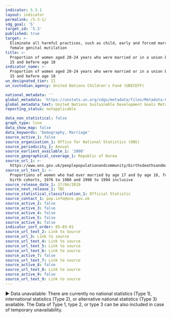 ```yaml
---
indicator: 5.3.1
layout: indicator
permalink: /5-3-1/
sdg_goal: '5'
target_id: '5.3'
published: true
target: >-
  Eliminate all harmful practices, such as child, early and forced marriage and
  female genital mutilation
title: >-
  Proportion of women aged 20-24 years who were married or in a union before age
  15 and before age 18
indicator_name: >-
  Proportion of women aged 20-24 years who were married or in a union before age
  15 and before age 18
un_designated_tier: II
un_custodian_agency: United Nations Children's Fund (UNICEFF)

national_metadata: ''
global_metadata: 'https://unstats.un.org/sdgs/metadata/files/Metadata-05-03-01.pdf'
global_metadata_text: United Nations Sustainable Development Goals Metadata (PDF 207 KB)
reporting_status: notapplicable

data_non_statistical: false
graph_type: line
data_show_map: false
data_keywords: 'Demography, Marriage'
source_active_1: false
source_organisation_1: Office for National Statistics (ONS)
source_periodicity_1: Annual
source_earliest_available_1: '2000'
source_geographical_coverage_1: Republic of Korea
source_url_1: >-
  https://www.ons.gov.uk/peoplepopulationandcommunity/birthsdeathsandmarriages/marriagecohabitationandcivilpartnerships/adhocs/009867womenaged20to24yearswhohadevermarriedbyages17and18yearsgroupedbirthcohorts1976to1980and1995to1999englandandwales
source_url_text_1: >-
  Proportions of women who had ever married by age 17 and by age 18, for grouped
  birth cohorts, 1976 to 1980 and 1990 to 1994 inclusive
source_release_date_1: 17/04/2019
source_next_release_1: TBC
source_statistical_classification_1: Official Statistic
source_contact_1: pop.info@ons.gov.uk
source_active_2: false
source_active_3: false
source_active_4: false
source_active_5: false
source_active_6: false
indicator_sort_order: 05-03-01
source_url_text_2: Link to Source
source_url_3: Link to source
source_url_text_4: Link to source
source_url_text_5: Link to source
source_url_text_6: Link to source
source_active_7: false
source_url_text_7: Link to source
source_active_8: false
source_url_text_8: Link to source
source_active_9: false
source_url_text_9: Link to source
---
```

▶ Data unavailable: There are currently no national statistics (Type 1), international statistics (Type 2), or alternative national statistics (Type 3) available. The Data of Type 1, type 2, or type 3 can be also included in case of temporary unavailability.
